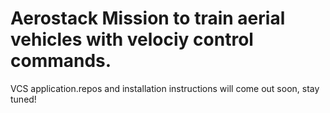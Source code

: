 # Aerostack Mission to train aerial vehicles with velociy control commands.

VCS application.repos and installation instructions will come out soon, stay tuned!
